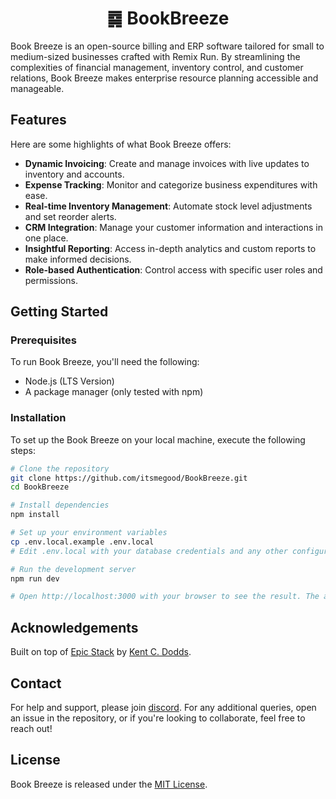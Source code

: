 <h1 align="center">䷸ BookBreeze</h1>

Book Breeze is an open-source billing and ERP software tailored for small to medium-sized businesses crafted with Remix Run. By streamlining the complexities of financial management, inventory control, and customer relations, Book Breeze makes enterprise resource planning accessible and manageable.

## Features

Here are some highlights of what Book Breeze offers:

- **Dynamic Invoicing**: Create and manage invoices with live updates to inventory and accounts.
- **Expense Tracking**: Monitor and categorize business expenditures with ease.
- **Real-time Inventory Management**: Automate stock level adjustments and set reorder alerts.
- **CRM Integration**: Manage your customer information and interactions in one place.
- **Insightful Reporting**: Access in-depth analytics and custom reports to make informed decisions.
- **Role-based Authentication**: Control access with specific user roles and permissions.

## Getting Started

### Prerequisites

To run Book Breeze, you'll need the following:

- Node.js (LTS Version)
- A package manager (only tested with npm)

### Installation

To set up the Book Breeze on your local machine, execute the following steps:

```sh
# Clone the repository
git clone https://github.com/itsmegood/BookBreeze.git
cd BookBreeze

# Install dependencies
npm install

# Set up your environment variables
cp .env.local.example .env.local
# Edit .env.local with your database credentials and any other configurations

# Run the development server
npm run dev

# Open http://localhost:3000 with your browser to see the result. The app should be up and running!
```

<!-- ## Documentation

In-depth documentation covering Book Breeze's features, configuration, and usage instructions can be found in the `docs` folder. -->

<!-- ## Contributing

We welcome contributions to Book Breeze! Please read our `CONTRIBUTING.md` file to learn how you can contribute to the project. -->

## Acknowledgements

Built on top of <a href="https://www.epicweb.dev/epic-stack">Epic Stack</a> by <a href="https://kentcdodds.com">Kent C. Dodds</a>.

## Contact

For help and support, please join [discord](https://discord.com/invite/rswhkuujJB). For any additional queries, open an issue in the repository, or if you're looking to collaborate, feel free to reach out!

## License

Book Breeze is released under the [MIT License](LICENSE).


